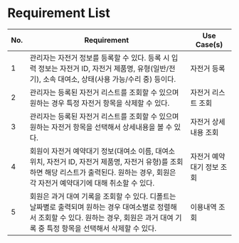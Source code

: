# Requirement List

| **No.** | **Requirement** | **Use Case(s)** |
| --- | --- | --- |
| 1 | 관리자는 자전거 정보를 등록할 수 있다. 등록 시 입력 정보는 자전거 ID, 자전거 제품명, 유형(일반/전기), 소속 대여소, 상태(사용 가능/수리 중) 등이다. | 자전거 등록 |
| 2 | 관리자는 등록된 자전거 리스트를 조회할 수 있으며 원하는 경우 특정 자전거 항목을 삭제할 수 있다. | 자전거 리스트 조회 |
| 3 | 관리자는 등록된 자전거 리스트를 조회할 수 있으며 원하는 자전거 항목을 선택해서 상세내용을 볼 수 있다. | 자전거 상세내용 조회 |
| 4 | 회원이 자전거 예약대기 정보(대여소 이름, 대여소 위치, 자전거 ID, 자전거 제품명, 자전거 유형)를 조회하면 해당 리스트가 출력된다. 원하는 경우, 회원은 각 자전거 예약대기에 대해 취소할 수 있다. | 자전거 예약대기 정보 조회 |
| 5 | 회원은 과거 대여 기록을 조회할 수 있다. 디폴트는 날짜별로 출력되며 원하는 경우 대여소별로 정렬해서 조회할 수 있다. 원하는 경우, 회원은 과거 대여 기록 중 특정 항목을 선택해서 삭제할 수 있다. | 이용내역 조회 |